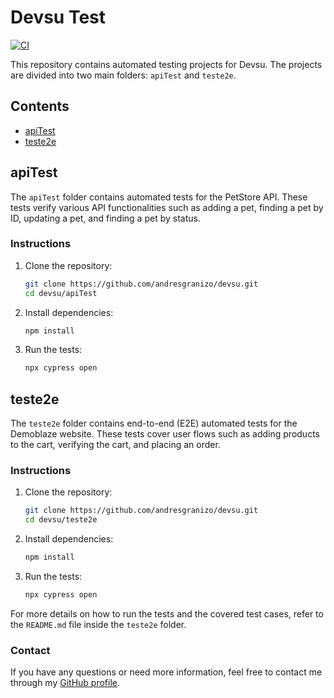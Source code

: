 # Devsu Test

[![CI](https://github.com/andresgranizo/devsu/actions/workflows/ci.yml/badge.svg)](https://github.com/andresgranizo/devsu/actions/workflows/ci.yml)

This repository contains automated testing projects for Devsu. The projects are divided into two main folders: `apiTest` and `teste2e`.

## Contents

- [apiTest](#apiTest)
- [teste2e](#teste2e)

## apiTest

The `apiTest` folder contains automated tests for the PetStore API. These tests verify various API functionalities such as adding a pet, finding a pet by ID, updating a pet, and finding a pet by status.

### Instructions

1. Clone the repository:
    ```sh
    git clone https://github.com/andresgranizo/devsu.git
    cd devsu/apiTest
    ```

2. Install dependencies:
    ```sh
    npm install
    ```

3. Run the tests:
    ```sh
    npx cypress open
    ```

## teste2e

The `teste2e` folder contains end-to-end (E2E) automated tests for the Demoblaze website. These tests cover user flows such as adding products to the cart, verifying the cart, and placing an order.

### Instructions

1. Clone the repository:
    ```sh
    git clone https://github.com/andresgranizo/devsu.git
    cd devsu/teste2e
    ```

2. Install dependencies:
    ```sh
    npm install
    ```

3. Run the tests:
    ```sh
    npx cypress open
    ```

For more details on how to run the tests and the covered test cases, refer to the `README.md` file inside the `teste2e` folder.

### Contact
If you have any questions or need more information, feel free to contact me through my [GitHub profile](https://github.com/andresgranizo).
